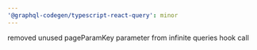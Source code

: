 ```yaml
---
'@graphql-codegen/typescript-react-query': minor
---
```


removed unused pageParamKey parameter from infinite queries hook call
